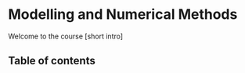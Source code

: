 # Modelling and Numerical Methods

Welcome to the course [short intro]

## Table of contents
```{tableofcontents}
```
